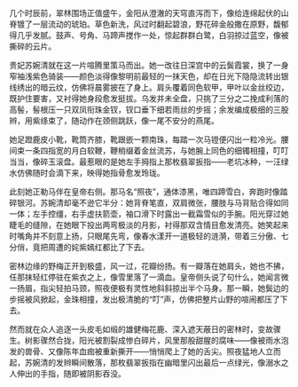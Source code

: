 几个时辰前，翠林围场正值盛午，金阳从澄澈的天穹直泻而下，像给连绵起伏的山脊镀了一层流动的琥珀。草色新洗，风过时翻起碧浪，野花碎金般撒在原野，馥郁得几乎发腻。鼓声、号角、马蹄声搅作一处，惊起群群白鹭，白羽掠过蓝空，像被撕碎的云片。

贵妃苏婉清就在这一片喧腾里策马而出。她一改往日深宫中的云鬓霞裳，换了一身窄袖浅紫色骑装——颜色淡得像黎明前最轻的一抹天色，却在日光下隐隐流转出银线绣出的暗云纹，仿佛将晨雾披在了身上。肩头覆着同色软甲，甲叶以金丝绞边，既护住要害，又衬得她身段愈发挺拔。乌发并未全盘，只挑了三分之二挽成利落的高髻，髻根压一只双凤衔珠金钗，钗口垂下细若雨丝的步摇；余发编成极细的三股辫，用紫绦束了，随动作在颈侧跳跃，像一尾不安分的燕尾。

她足蹬鹿皮小靴，靴筒齐膝，靴跟嵌一颗南珠，每踏一次马镫便闪出一粒冷光。腰间束一条四指宽的月白软鞭，鞭梢缀着金丝流苏，与她腕上同色的细镯相撞，叮叮当当，像碎玉滚盘。最惹眼的是她左手拇指上那枚翡翠扳指——老坑冰种，一汪绿水仿佛随时会滴下来，映得她指骨愈发玲珑。

此刻她正勒马伴在皇帝右侧。那马名“照夜”，通体漆黑，唯四蹄雪白，奔跑时像踏碎银河。苏婉清却毫不逊它半分：她背脊笔直，双肩微张，腰肢与马背贴合得如同一体；左手控缰，右手虚扶箭壶，袖口滑下时露出一截霜雪似的手腕。阳光穿过她睫毛的缝隙，在她眼下投出两弯极淡的月影，衬得那双含情目愈发清亮。她笑起来时嘴角并不刻意上扬，只眼尾先弯，像春水漾开一道极轻的涟漪，带着三分傲、七分俏，竟把周遭的姹紫嫣红都比了下去。

密林边缘的野梅正开到极盛，风一过，花瓣纷扬。有一瓣落在她肩头，她也不拂，任那抹轻红停驻在紫衣之上，像雪里落了一滴血。皇帝侧头说了句什么，她闻言微一扬眉，指尖轻拍马颈，照夜便极有灵性地斜斜掠出半个马身。那一瞬，她鬓边的步摇被风掀起，金珠相撞，发出极清脆的“叮”声，仿佛把整片山野的喧闹都压了下去。

然而就在众人追逐一头皮毛如缎的雄健梅花鹿、深入遮天蔽日的密林时，变故骤生。树影骤然合拢，阳光被割裂成惨白碎片，风里那股甜腥的腐味——像被雨水泡发的兽骨、又像陈年血痂被重新撕开——悄悄爬上了她的舌尖。照夜猛地人立而起，苏婉清的发辫瞬间散落，那枚翡翠扳指在幽暗里闪出最后一点绿光，像溺水之人伸出的手指，随即被阴影吞没。